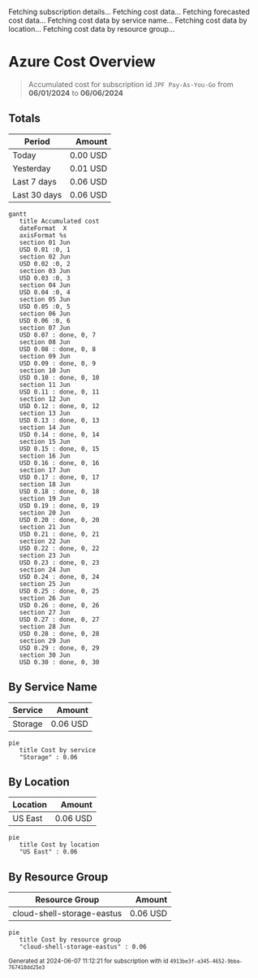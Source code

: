 Fetching subscription details...
Fetching cost data...
Fetching forecasted cost data...
Fetching cost data by service name...
Fetching cost data by location...
Fetching cost data by resource group...
# Azure Cost Overview

> Accumulated cost for subscription id `JPF Pay-As-You-Go` from **06/01/2024** to **06/06/2024**

## Totals

|Period|Amount|
|---|---:|
|Today|0.00 USD|
|Yesterday|0.01 USD|
|Last 7 days|0.06 USD|
|Last 30 days|0.06 USD|

```mermaid
gantt
   title Accumulated cost
   dateFormat  X
   axisFormat %s
   section 01 Jun
   USD 0.01 :0, 1
   section 02 Jun
   USD 0.02 :0, 2
   section 03 Jun
   USD 0.03 :0, 3
   section 04 Jun
   USD 0.04 :0, 4
   section 05 Jun
   USD 0.05 :0, 5
   section 06 Jun
   USD 0.06 :0, 6
   section 07 Jun
   USD 0.07 : done, 0, 7
   section 08 Jun
   USD 0.08 : done, 0, 8
   section 09 Jun
   USD 0.09 : done, 0, 9
   section 10 Jun
   USD 0.10 : done, 0, 10
   section 11 Jun
   USD 0.11 : done, 0, 11
   section 12 Jun
   USD 0.12 : done, 0, 12
   section 13 Jun
   USD 0.13 : done, 0, 13
   section 14 Jun
   USD 0.14 : done, 0, 14
   section 15 Jun
   USD 0.15 : done, 0, 15
   section 16 Jun
   USD 0.16 : done, 0, 16
   section 17 Jun
   USD 0.17 : done, 0, 17
   section 18 Jun
   USD 0.18 : done, 0, 18
   section 19 Jun
   USD 0.19 : done, 0, 19
   section 20 Jun
   USD 0.20 : done, 0, 20
   section 21 Jun
   USD 0.21 : done, 0, 21
   section 22 Jun
   USD 0.22 : done, 0, 22
   section 23 Jun
   USD 0.23 : done, 0, 23
   section 24 Jun
   USD 0.24 : done, 0, 24
   section 25 Jun
   USD 0.25 : done, 0, 25
   section 26 Jun
   USD 0.26 : done, 0, 26
   section 27 Jun
   USD 0.27 : done, 0, 27
   section 28 Jun
   USD 0.28 : done, 0, 28
   section 29 Jun
   USD 0.29 : done, 0, 29
   section 30 Jun
   USD 0.30 : done, 0, 30
```

## By Service Name

|Service|Amount|
|---|---:|
|Storage|0.06 USD|

```mermaid
pie
   title Cost by service
   "Storage" : 0.06
```

## By Location

|Location|Amount|
|---|---:|
|US East|0.06 USD|

```mermaid
pie
   title Cost by location
   "US East" : 0.06
```

## By Resource Group

|Resource Group|Amount|
|---|---:|
|cloud-shell-storage-eastus|0.06 USD|

```mermaid
pie
   title Cost by resource group
   "cloud-shell-storage-eastus" : 0.06
```

<sup>Generated at 2024-06-07 11:12:21 for subscription with id `4913be3f-a345-4652-9bba-767418dd25e3`</sup>

